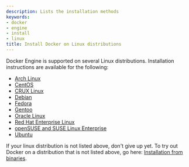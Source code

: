 ```yaml
---
description: Lists the installation methods
keywords:
- docker
- engine
- install
- linux
title: Install Docker on Linux distributions
---
```


Docker Engine is supported on several Linux distributions. Installation
instructions are available for the following:

* [Arch Linux](archlinux.md)
* [CentOS](centos.md)
* [CRUX Linux](cruxlinux.md)
* [Debian](debian.md)
* [Fedora](fedora.md)
* [Gentoo](gentoolinux.md)
* [Oracle Linux](oracle.md)
* [Red Hat Enterprise Linux](rhel.md)
* [openSUSE and SUSE Linux Enterprise](SUSE.md)
* [Ubuntu](ubuntulinux.md)

If your linux distribution is not listed above, don't give up yet. To try out
Docker on a distribution that is not listed above, go here: [Installation from
binaries](../binaries.md).
